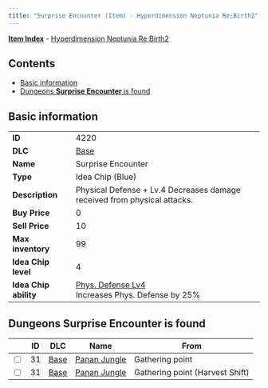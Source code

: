 ```yaml
---
title: "Surprise Encounter (Item) - Hyperdimension Neptunia Re;Birth2"
---
```


[**Item Index**](/neptunia/rb2/item/index.html) - [Hyperdimension Neptunia Re;Birth2](/neptunia/rb2)

## Contents

- [Basic information](#basic-information)
- [Dungeons **Surprise Encounter** is found](#dungeons-surprise-encounter-is-found)

## Basic information

|   |   |
| -- | -- |
| **ID** | 4220 |
| **DLC** | [Base](/neptunia/rb2/dlc/0-base.html) |
| **Name** | Surprise Encounter |
| **Type** | Idea Chip (Blue) |
| **Description** | Physical Defense + Lv.4 Decreases damage received from physical attacks. |
| **Buy Price** | 0 |
| **Sell Price** | 10 |
| **Max inventory** | 99 |
| **Idea Chip level** | 4 |
| **Idea Chip ability** | [Phys. Defense Lv4](/neptunia/rb2/ability/0-9619-phys-defense-lv4.html)<br />Increases Phys. Defense by 25% |

## Dungeons **Surprise Encounter** is found

|    | ID | DLC | Name | From |
| -- | -- | --- | ---- | ---- |
| <input type="checkbox" id="rb2-dungeon-0-31" class="trackbox" /> | 31 | [Base](/neptunia/rb2/dlc/0-base.html) | [Panan Jungle](/neptunia/rb2/dungeon/0-31-panan-jungle.html) | Gathering point |
| <input type="checkbox" id="rb2-dungeon-0-31" class="trackbox" /> | 31 | [Base](/neptunia/rb2/dlc/0-base.html) | [Panan Jungle](/neptunia/rb2/dungeon/0-31-panan-jungle.html) | Gathering point (Harvest Shift) |
